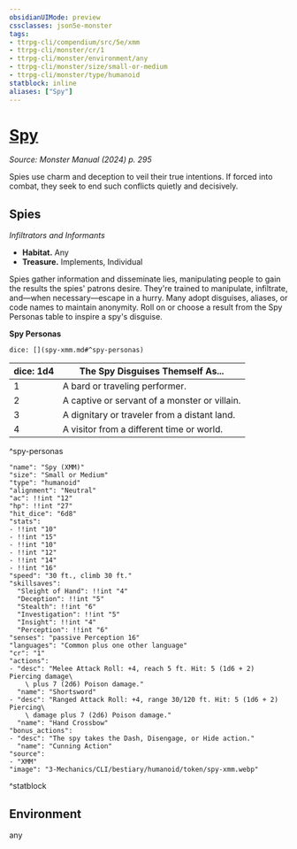```yaml
---
obsidianUIMode: preview
cssclasses: json5e-monster
tags:
- ttrpg-cli/compendium/src/5e/xmm
- ttrpg-cli/monster/cr/1
- ttrpg-cli/monster/environment/any
- ttrpg-cli/monster/size/small-or-medium
- ttrpg-cli/monster/type/humanoid
statblock: inline
aliases: ["Spy"]
---
```

# [Spy](3-Mechanics\CLI\bestiary\humanoid/spy-xmm.md)
*Source: Monster Manual (2024) p. 295*  

Spies use charm and deception to veil their true intentions. If forced into combat, they seek to end such conflicts quietly and decisively.

## Spies

*Infiltrators and Informants*

- **Habitat.** Any  
- **Treasure.** Implements, Individual  

Spies gather information and disseminate lies, manipulating people to gain the results the spies' patrons desire. They're trained to manipulate, infiltrate, and—when necessary—escape in a hurry. Many adopt disguises, aliases, or code names to maintain anonymity. Roll on or choose a result from the Spy Personas table to inspire a spy's disguise.

**Spy Personas**

`dice: [](spy-xmm.md#^spy-personas)`

| dice: 1d4 | The Spy Disguises Themself As... |
|-----------|----------------------------------|
| 1 | A bard or traveling performer. |
| 2 | A captive or servant of a monster or villain. |
| 3 | A dignitary or traveler from a distant land. |
| 4 | A visitor from a different time or world. |
^spy-personas

```statblock
"name": "Spy (XMM)"
"size": "Small or Medium"
"type": "humanoid"
"alignment": "Neutral"
"ac": !!int "12"
"hp": !!int "27"
"hit_dice": "6d8"
"stats":
- !!int "10"
- !!int "15"
- !!int "10"
- !!int "12"
- !!int "14"
- !!int "16"
"speed": "30 ft., climb 30 ft."
"skillsaves":
  "Sleight of Hand": !!int "4"
  "Deception": !!int "5"
  "Stealth": !!int "6"
  "Investigation": !!int "5"
  "Insight": !!int "4"
  "Perception": !!int "6"
"senses": "passive Perception 16"
"languages": "Common plus one other language"
"cr": "1"
"actions":
- "desc": "Melee Attack Roll: +4, reach 5 ft. Hit: 5 (1d6 + 2) Piercing damage\
    \ plus 7 (2d6) Poison damage."
  "name": "Shortsword"
- "desc": "Ranged Attack Roll: +4, range 30/120 ft. Hit: 5 (1d6 + 2) Piercing\
    \ damage plus 7 (2d6) Poison damage."
  "name": "Hand Crossbow"
"bonus_actions":
- "desc": "The spy takes the Dash, Disengage, or Hide action."
  "name": "Cunning Action"
"source":
- "XMM"
"image": "3-Mechanics/CLI/bestiary/humanoid/token/spy-xmm.webp"
```
^statblock

## Environment

any